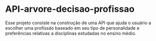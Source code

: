 # API-arvore-decisao-profissao
Esse projeto consiste na construção de uma API que ajuda o usuário a escolher uma profissão baseado em seu tipo de personalidade e preferências relativas a disciplinas estudadas no ensino médio.
